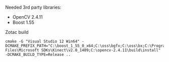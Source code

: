 Needed 3rd party libraries: 
* OpenCV 2.4.11
* Boost 1.55

Zotac build

```
cmake -G "Visual Studio 12 Win64" -DCMAKE_PREFIX_PATH="C:\boost_1_55_0_x64;C:\oss\bgfx;C:\oss\bx;C:\Program Files\Microsoft SDKs\Kinect\v2.0_1409;C:\opencv-2.4.11\build\install" -DCMAKE_BUILD_TYPE=Release ..
```
